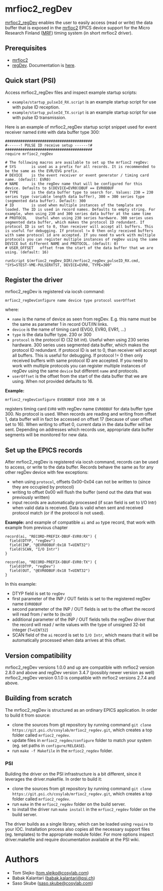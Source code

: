 # mrfioc2_regDev
[mrfioc2_regDev](..) enables the user to easily access (read or write) the data buffer that is exposed in the [mrfioc2](https://github.psi.ch/epics_driver_modules/mrfioc2) EPICS device support for the Micro Research Finland ([MRF](http://www.mrf.fi/)) timing system (in short mrfioc2 driver).



## Prerequisites

- [mrfioc2](https://git.psi.ch/epics_driver_modules/mrfioc2)
- [regDev](https://git.psi.ch/epics_driver_modules/regDev). Documentation is [here](https://intranet.psi.ch/Controls/RegDev).


## Quick start (PSI)
Access mrfioc2_regDev files and inspect example startup scripts:

* `example/startup_pulseId_RX.script` is an example startup script for use with pulse ID reception. 
* `example/startup_pulseId_TX.script` is an example startup script for use with pulse ID transmission.

Here is an example of mrfioc2_regDev startup script snippet used for event receiver named `EVR0` with data buffer type 300:
    
    ########################################
    #------! PULSE ID receive setup ------!#
    ########################################
    require mrfioc2_regDev
    
    # The following macros are available to set up the mrfioc2 regDev:
    # SYS       is used as a prefix for all records. It is recommended to be the same as the EVR/EVG prefix.
    # DEVICE    is the event receiver or event generator / timing card name. (default: EVR0)
    # NAME      is the regDev name that will be configured for this device. Defaults to $(DEVICE=EVR0)DBUF == EVR0DBUF
    # TYPE      is the data buffer type to search for. Values: 230 = 230 series type (variable length data buffer), 300 = 300 series type (segmented data buffer). Default: 300
    # ID        is used when multiple instances of the template are loaded. The ID is used in record names. Defaults to empty string. For example, when using 230 and 300 series data buffer at the same time
    # PROTOCOL    Useful when using 230 series hardware. 300 series uses segmented data buffer, which makes the protocol ID redundant. If protocol ID is set to 0, than receiver will accept all buffers. This is useful for debugging. If protocol != 0 then only received buffers with same protocol id are accepted. If you need to work with multiple protocols you can register multiple instances of regDev using the same DEVICE but different NAME and PROTOCOL. (default: 0)
    # USER_OFFSET   offset from the start of the data buffer that we are using. (default: 16)
    
    runScript $(mrfioc2_regDev_DIR)/mrfioc2_regDev_pulseID_RX.cmd, "SYS=STEST-VME-PULSERXTST, DEVICE=EVR0, TYPE=300"


## Register the driver

mrfioc2_regDev is registered via iocsh command:

    mrfioc2_regDevConfigure name device type protocol userOffset
where:

* `name` is the name of device as seen from regDev. E.g. this name must be the same as parameter 1 in record OUT/IN links.
* `device` is the name of timing card (EVG0, EVR0, EVR1, ...)
* `type` is the data buffer type. 230 or 300
* `protocol` is the protocol ID (32 bit int). Useful when using 230 series hardware. 300 series uses segmented data buffer, which makes the protocol ID redundant. If protocol ID is set to 0, than receiver will accept all buffers. This is useful for debugging. If protocol != 0 then only received buffers with same protocol ID are accepted. If you need to work with multiple protocols you can register multiple instances of regDev using the same `device` but different `name` and protocols.
* `userOffset` is the offset from the start of the data buffer that we are using. When not provided defaults to 16.
 
__Example:__

    mrfioc2_regDevConfigure EVG0DBUF EVG0 300 0 16
registers timing card `EVR0` with regDev name `EVR0DBUF` for data buffer type 300. No protocol is used. When records are reading and writing from offset 1, data buffer will in fact be accessed on offset 17 (because of user offset set to 16). When writing to offset 0, current data in the data buffer will be sent. Depending on addresses which records use, appropriate data buffer segments will be monitored for new data. 


## Set up the EPICS records
After mrfioc2_regDev is registered via iocsh command, records can be used to access, or write to the data buffer. Records behave the same as for any other regDev device with few exceptions:

* when using `protocol`, offsets 0x00-0x04 can not be written to (since they are occupied by protocol)
* writing to offset 0x00 will flush the buffer (send out the data that was previously written)
* input records are automatically processed (if scan field is set to I/O Intr) when valid data is received. Data is valid when sent and received protocol match (or if the protocol is not used).

__Example:__ and example of compatible `ai` and `ao` type record, that work with example from previous chapter

    record(ai, "RECORD-PREFIX-DBUF-EVR0:RX") {
      field(DTYP, "regDev")
      field(INP, "@EVR0DBUF:0x18 T=UINT32")
      field(SCAN, "I/O Intr")
    }

    record(ao, "RECORD-PREFIX-DBUF-EVR0:TX") {
      field(DTYP, "regDev")
      field(OUT, "@EVR0DBUF:0x18 T=UINT32")
    }

In this example:

* DTYP field is set to `regDev`
* first parameter of the INP / OUT fields is set to the registered regDev name `EVR0DBUF`
* second parameter of the INP / OUT fields is set to the offset the record will read from / write to (`0x18`)
* additional parameter of the INP / OUT fields tells the regDev driver that the record will read / write values with the type of unsigned 32-bit integer (`T=UINT32`)
* SCAN field of the `ai` record is set to `I/O Intr`, which means that it will be automatically processed when data arrives at this offset.

## Version compatibility
mrfioc2_regDev versions 1.0.0 and up are compatible with mrfioc2 version 2.8.0 and above and regDev version 3.4.7 (possibly newer version as well)
mrfioc2_regDev version 0.1.0 is compatible with mrfioc2 versions 2.7.4 and above. 

## Building from scratch

The mrfioc2_regDev is structured as an ordinary EPICS application. In order to build it from source:

* clone the sources from git repository by running command `git clone https://git.psi.ch/cosylab/mrfioc2_regdev.git`, which creates a top folder called `mrfioc2_regdev`.
* update files in `mrfioc2_regdev/configure` folder to match your system (eg. set paths in `configure/RELEASE`).
* run `make -f Makefile` in the `mrfioc2_regdev` folder.

### PSI
Building the driver on the PSI infrastructure is a bit different, since it leverages the driver.makefile. In order to build it:

* clone the sources from git repository by running command `git clone https://git.psi.ch/cosylab/mrfioc2_regdev.git`, which creates a top folder called `mrfioc2_regdev`.
* run `make` in the `mrfioc2_regdev` folder on the build server.
* to install the driver run `make install` in the `mrfioc2_regdev` folder on the build server.

The driver builds as a single library, which can be loaded using `require` to your IOC. Installation process also copies all the necessary support files (eg. templates) to the appropriate module folder. For more options inspect driver.makefile and require documentation available at the PSI wiki.


# Authors 

- Tom Slejko (tom.slejko@cosylab.com)
- Babak Kalantari (babak.kalantari@psi.ch)
- Saso Skube (saso.skube@cosylab.com)
